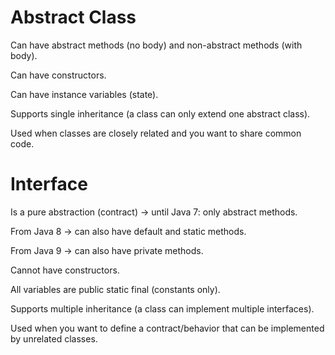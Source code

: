 # Abstract Class

Can have abstract methods (no body) and non-abstract methods (with body).

Can have constructors.

Can have instance variables (state).

Supports single inheritance (a class can only extend one abstract class).

Used when classes are closely related and you want to share common code.

 # Interface

Is a pure abstraction (contract) → until Java 7: only abstract methods.

From Java 8 → can also have default and static methods.

From Java 9 → can also have private methods.

Cannot have constructors.

All variables are public static final (constants only).

Supports multiple inheritance (a class can implement multiple interfaces).

Used when you want to define a contract/behavior that can be implemented by unrelated classes.